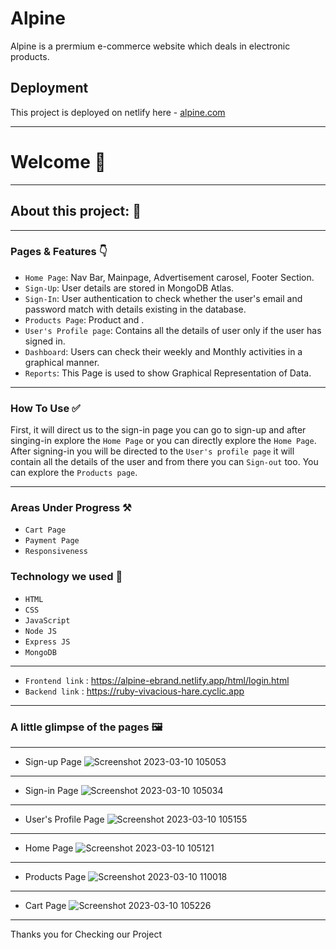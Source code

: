# Alpine
Alpine is a prermium e-commerce website which deals in electronic products.

## Deployment

This project is deployed on netlify here - [alpine.com](https://alpine-ebrand.netlify.app/html/login.html/)

---

# Welcome 👋

---

## About this project: 🙌

---

### Pages & Features 👇

- `Home Page`: Nav Bar, Mainpage, Advertisement carosel, Footer Section.
- `Sign-Up`: User details are stored in MongoDB Atlas.
- `Sign-In`: User authentication to check whether the user's email and password match with details existing in the database.
- `Products Page`: Product and .
- `User's Profile page`: Contains all the details of user only if the user has signed in.
- `Dashboard`: Users can check their weekly and Monthly activities in a graphical manner.
- `Reports`: This Page is used to show Graphical Representation of Data.

---

### How To Use ✅

First, it will direct us to the sign-in page you can go to sign-up and after singing-in explore the `Home Page` or you can directly explore the `Home Page`. After signing-in you will be directed to the `User's profile page` it will contain all the details of the user and from there you can `Sign-out` too. You can explore the `Products page`.

---

### Areas Under Progress ⚒️

- `Cart Page`
- `Payment Page`
- `Responsiveness`


### Technology we used 🔧

- `HTML` 
- `CSS` 
- `JavaScript`
- `Node JS`
- `Express JS`
- `MongoDB` 

----
- `Frontend link` : https://alpine-ebrand.netlify.app/html/login.html
- `Backend link`  : https://ruby-vivacious-hare.cyclic.app
----

### A little glimpse of the pages 🖼️
----

- Sign-up Page
![Screenshot 2023-03-10 105053](https://user-images.githubusercontent.com/112763650/224230772-c67dc5b8-9c35-4693-9069-4599463cca1d.png)
----

- Sign-in Page
![Screenshot 2023-03-10 105034](https://user-images.githubusercontent.com/112763650/224230866-4f89835a-32a6-4784-b010-b7b90f6a7054.png)
----

- User's Profile Page
![Screenshot 2023-03-10 105155](https://user-images.githubusercontent.com/112763650/224230969-13503c5a-913c-4b20-9b23-7a3dfb87e903.png)
----

- Home Page
![Screenshot 2023-03-10 105121](https://user-images.githubusercontent.com/112763650/224231048-663927b5-898c-42f3-8ba8-8f277131715b.png)
----

- Products Page
![Screenshot 2023-03-10 110018](https://user-images.githubusercontent.com/112763650/224231759-37106ceb-22f9-43a8-ba8a-d808212ea79c.png)

----

- Cart Page
![Screenshot 2023-03-10 105226](https://user-images.githubusercontent.com/112763650/224231168-224218aa-99aa-4bd0-aa85-ce99c3b583ea.png)
----

Thanks you for Checking our Project
